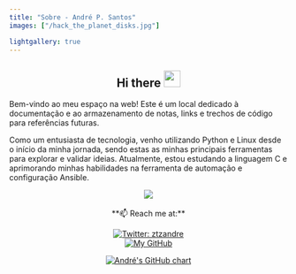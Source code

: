```yaml
---
title: "Sobre - André P. Santos"
images: ["/hack_the_planet_disks.jpg"]

lightgallery: true
---
```


<h2 align="Center">  Hi there <img src="https://media.giphy.com/media/WUlplcMpOCEmTGBtBW/giphy.gif" width="30"> </h2>

Bem-vindo ao meu espaço na web! Este é um local dedicado à documentação e ao armazenamento de notas, links e trechos de código para referências futuras.

Como um entusiasta de tecnologia, venho utilizando Python e Linux desde o início da minha jornada, sendo estas as minhas principais ferramentas para explorar e validar ideias. Atualmente, estou estudando a linguagem C e aprimorando minhas habilidades na ferramenta de automação e configuração Ansible.

<div align="center"><img src="https://media.giphy.com/media/udhngZK2IFTc4/giphy.gif" /></div>
<br>
<div align="center">
**📫 Reach me at:**

[![Twitter: ztzandre](https://img.shields.io/twitter/follow/ztzandre?style=social)](https://twitter.com/ztzandre)
<br />
[![My GitHub](https://img.shields.io/badge/--website?label=My%20GitHub&logo=awesome-lists&style=social&logoColor=2257ea)](https://github.com/andreztz)


<!-- https://ghchart.rshah.org/ -->

[![André\'s GitHub chart](https://ghchart.rshah.org/andreztz)](https://github.com/andreztz)


